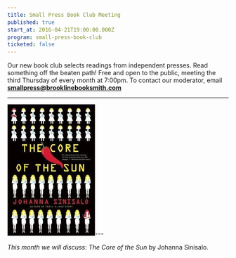 ```yaml
---
title: Small Press Book Club Meeting
published: true
start_at: 2016-04-21T19:00:00.000Z
program: small-press-book-club
ticketed: false
---
```



Our new book club selects readings from independent presses. Read something off the beaten path! Free and open to the public, meeting the third Thursday of every month at 7:00pm. To contact our moderator, email [**smallpress@brooklinebooksmith.com**](mailto:smallpress@brooklinebooksmith.com)

---

![](/uploads/versions/51ceo4s845l._sx331_bo1,204,203,200_-compressor-&#40;1&#41;---x----200-300x---.jpg)---

*This month we will discuss*:&nbsp;*The Core of the Sun* by Johanna Sinisalo.